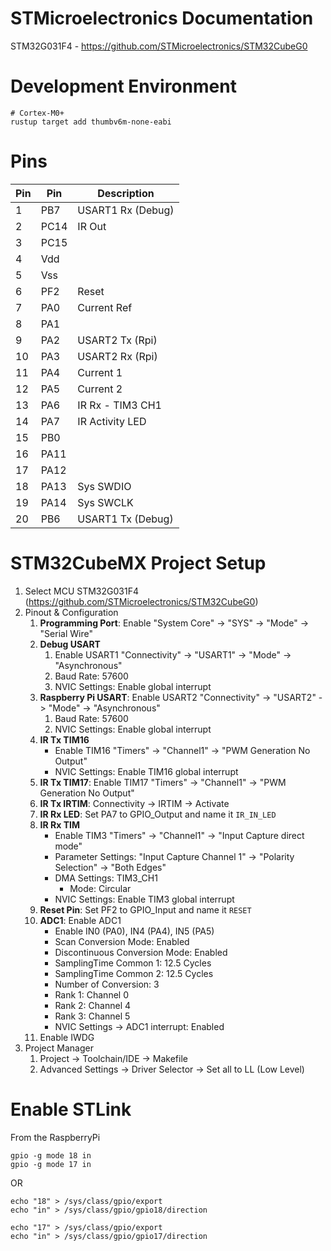 # STMicroelectronics Documentation

STM32G031F4 - https://github.com/STMicroelectronics/STM32CubeG0

# Development Environment

```
# Cortex-M0+
rustup target add thumbv6m-none-eabi
```

# Pins

| Pin | Pin  | Description       |
| --- | ---- | ----------------- |
|  1  | PB7  | USART1 Rx (Debug) |
|  2  | PC14 | IR Out            |
|  3  | PC15 |                   |
|  4  | Vdd  |                   |
|  5  | Vss  |                   |
|  6  | PF2  | Reset             |
|  7  | PA0  | Current Ref       |
|  8  | PA1  |                   |
|  9  | PA2  | USART2 Tx (Rpi)   |
| 10  | PA3  | USART2 Rx (Rpi)   |
| 11  | PA4  | Current 1         |
| 12  | PA5  | Current 2         |
| 13  | PA6  | IR Rx - TIM3 CH1  |
| 14  | PA7  | IR Activity LED   |
| 15  | PB0  |                   |
| 16  | PA11 |                   |
| 17  | PA12 |                   |
| 18  | PA13 | Sys SWDIO         |
| 19  | PA14 | Sys SWCLK         |
| 20  | PB6  | USART1 Tx (Debug) |

# STM32CubeMX Project Setup

1. Select MCU STM32G031F4 (https://github.com/STMicroelectronics/STM32CubeG0)
1. Pinout & Configuration
   1. **Programming Port**: Enable "System Core" -> "SYS" -> "Mode" -> "Serial Wire"
   1. **Debug USART**
      1. Enable USART1 "Connectivity" -> "USART1" -> "Mode" -> "Asynchronous"
      1. Baud Rate: 57600
      1. NVIC Settings: Enable global interrupt
   1. **Raspberry Pi USART**: Enable USART2 "Connectivity" -> "USART2" -> "Mode" -> "Asynchronous"
      1. Baud Rate: 57600
      1. NVIC Settings: Enable global interrupt
   1. **IR Tx TIM16**
      - Enable TIM16 "Timers" -> "Channel1" -> "PWM Generation No Output"
      - NVIC Settings: Enable TIM16 global interrupt
   1. **IR Tx TIM17**: Enable TIM17 "Timers" -> "Channel1" -> "PWM Generation No Output"
   1. **IR Tx IRTIM**: Connectivity -> IRTIM -> Activate
   1. **IR Rx LED**: Set PA7 to GPIO_Output and name it `IR_IN_LED`
   1. **IR Rx TIM**
      - Enable TIM3 "Timers" -> "Channel1" -> "Input Capture direct mode"
      - Parameter Settings: "Input Capture Channel 1" -> "Polarity Selection" -> "Both Edges"
      - DMA Settings: TIM3_CH1
        - Mode: Circular
      - NVIC Settings: Enable TIM3 global interrupt 
   1. **Reset Pin**: Set PF2 to GPIO_Input and name it `RESET`
   1. **ADC1**: Enable ADC1
      - Enable IN0 (PA0), IN4 (PA4), IN5 (PA5)
      - Scan Conversion Mode: Enabled
      - Discontinuous Conversion Mode: Enabled
      - SamplingTime Common 1: 12.5 Cycles
      - SamplingTime Common 2: 12.5 Cycles
      - Number of Conversion: 3
      - Rank 1: Channel 0
      - Rank 2: Channel 4
      - Rank 3: Channel 5
      - NVIC Settings -> ADC1 interrupt: Enabled
   1. Enable IWDG
1. Project Manager
   1. Project -> Toolchain/IDE -> Makefile
   1. Advanced Settings -> Driver Selector -> Set all to LL (Low Level)

# Enable STLink

From the RaspberryPi
```
gpio -g mode 18 in
gpio -g mode 17 in
```

OR

```
echo "18" > /sys/class/gpio/export
echo "in" > /sys/class/gpio/gpio18/direction

echo "17" > /sys/class/gpio/export
echo "in" > /sys/class/gpio/gpio17/direction
```
